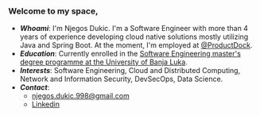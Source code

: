   ### Welcome to my space,

- ***Whoami***: I'm Njegos Dukic. I'm a Software Engineer with more than 4 years of experience developing cloud native solutions mostly utilizing Java and Spring Boot. At the moment, I'm employed at [@ProductDock](https://productdock.com).
- ***Education***: Currently enrolled in the [Software Engineering master's degree programme at the University of Banja Luka](https://etf.unibl.org/en/education/second-study-cycle.html).
- ***Interests***: Software Engineering, Cloud and Distributed Computing, Network and Information Security, DevSecOps, Data Science.
- ***Contact***:
	- [njegos.dukic.998@gmail.com](mailto:njegos.dukic.998@gmail.com)
	- [Linkedin](https://www.linkedin.com/in/njegos-dukic/)
